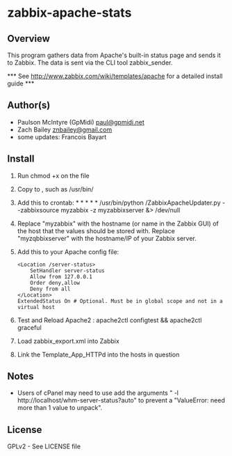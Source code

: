 zabbix-apache-stats
===================

Overview
--------
This program gathers data from Apache's built-in status page and 
sends it to Zabbix. The data is sent via the CLI tool zabbix_sender.

*** See http://www.zabbix.com/wiki/templates/apache for a detailed install guide *** 

Author(s)
--------
* Paulson McIntyre (GpMidi) <paul@gpmidi.net>
* Zach Bailey <znbailey@gmail.com>
* some updates: Francois Bayart

Install
--------
 1. Run chmod +x on the file
 1. Copy to <some location>, such as /usr/bin/
 1. Add this to crontab: 
        * * * * * /usr/bin/python <some location>/ZabbixApacheUpdater.py --zabbixsource myzabbix -z myzabbixserver &> /dev/null
 1. Replace "myzabbix" with the hostname (or name in the Zabbix GUI) 
of the host that the values should be stored with. Replace "myzqbbixserver" 
with the hostname/IP of your Zabbix server. 
 1. Add this to your Apache config file: 

    ```ApacheConf
    <Location /server-status>
        SetHandler server-status
        Allow from 127.0.0.1
        Order deny,allow
        Deny from all
    </Location>
    ExtendedStatus On # Optional. Must be in global scope and not in a virtual host
    ```
 1. Test and Reload Apache2 : apache2ctl configtest && apache2ctl graceful 
 1. Load zabbix_export.xml into Zabbix
 1. Link the Template_App_HTTPd into the hosts in question

Notes
------
 * Users of cPanel may need to use add the arguments " -l http://localhost/whm-server-status?auto" to prevent a "ValueError: need more than 1 value to unpack". 

License
--------
GPLv2 - See LICENSE file
